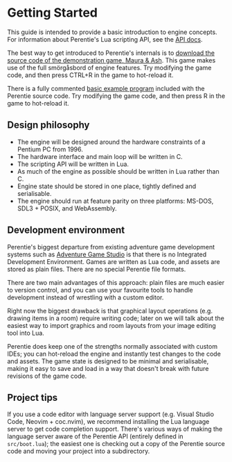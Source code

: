 # Getting Started

This guide is intended to provide a basic introduction to engine concepts. For information about Perentie's Lua scripting API, see the [API docs](https://moral.net.au/perentie/doc). 

The best way to get introduced to Perentie's internals is to [download the source code of the demonstration game, Maura & Ash](https://github.com/moralrecordings/mauraash). This game makes use of the full smörgåsbord of engine features. Try modifying the game code, and then press CTRL+R in the game to hot-reload it.

There is a fully commented [basic example program](https://github.com/moralrecordings/perentie/tree/main/example/main.lua) included with the Perentie source code. Try modifying the game code, and then press R in the game to hot-reload it.


## Design philosophy

- The engine will be designed around the hardware constraints of a Pentium PC from 1996.
- The hardware interface and main loop will be written in C.
- The scripting API will be written in Lua.
- As much of the engine as possible should be written in Lua rather than C.
- Engine state should be stored in one place, tightly defined and serialisable.
- The engine should run at feature parity on three platforms: MS-DOS, SDL3 + POSIX, and WebAssembly.

## Development environment

Perentie's biggest departure from existing adventure game development systems such as [Adventure Game Studio](https://www.adventuregamestudio.co.uk/) is that there is no Integrated Development Environment. Games are written as Lua code, and assets are stored as plain files. There are no special Perentie file formats. 

There are two main advantages of this approach: plain files are much easier to version control, and you can use your favourite tools to handle development instead of wrestling with a custom editor. 

Right now the biggest drawback is that graphical layout operations (e.g. drawing items in a room) require writing code; later on we will talk about the easiest way to import graphics and room layouts from your image editing tool into Lua.

Perentie does keep one of the strengths normally associated with custom IDEs; you can hot-reload the engine and instantly test changes to the code and assets. The game state is designed to be minimal and serialisable, making it easy to save and load in a way that doesn't break with future revisions of the game code.

## Project tips

If you use a code editor with language server support (e.g. Visual Studio Code, Neovim + coc.nvim), we recommend installing the Lua language server to get code completion support. There's various ways of making the language server aware of the Perentie API (entirely defined in `src/boot.lua`); the easiest one is checking out a copy of the Perentie source code and moving your project into a subdirectory.


